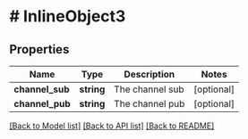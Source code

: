# # InlineObject3

## Properties

Name | Type | Description | Notes
------------ | ------------- | ------------- | -------------
**channel_sub** | **string** | The channel sub | [optional] 
**channel_pub** | **string** | The channel pub | [optional] 

[[Back to Model list]](../../README.md#documentation-for-models) [[Back to API list]](../../README.md#documentation-for-api-endpoints) [[Back to README]](../../README.md)


